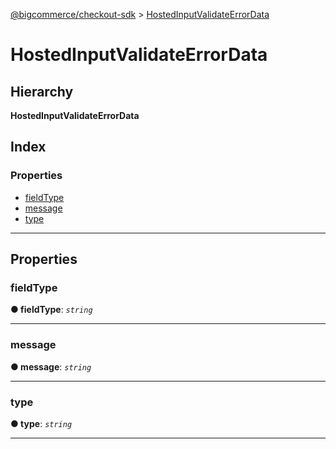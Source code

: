 [@bigcommerce/checkout-sdk](../README.md) > [HostedInputValidateErrorData](../interfaces/hostedinputvalidateerrordata.md)

# HostedInputValidateErrorData

## Hierarchy

**HostedInputValidateErrorData**

## Index

### Properties

* [fieldType](hostedinputvalidateerrordata.md#fieldtype)
* [message](hostedinputvalidateerrordata.md#message)
* [type](hostedinputvalidateerrordata.md#type)

---

## Properties

<a id="fieldtype"></a>

###  fieldType

**● fieldType**: *`string`*

___
<a id="message"></a>

###  message

**● message**: *`string`*

___
<a id="type"></a>

###  type

**● type**: *`string`*

___

